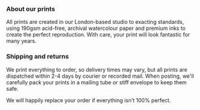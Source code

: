 ### About our prints

All prints are created in our London-based studio to exacting standards, using 190gsm acid-free, archival watercolour paper and premium inks to create the perfect reproduction. With care, your print will look fantastic for many years.


### Shipping and returns

We print everything to order, so delivery times may vary, but all prints are dispatched within 2-4 days by courier or recorded mail. When posting, we'll carefully pack your prints in a mailing tube or stiff envelope to keep them safe.

We will happily replace your order if everything isn’t 100% perfect.